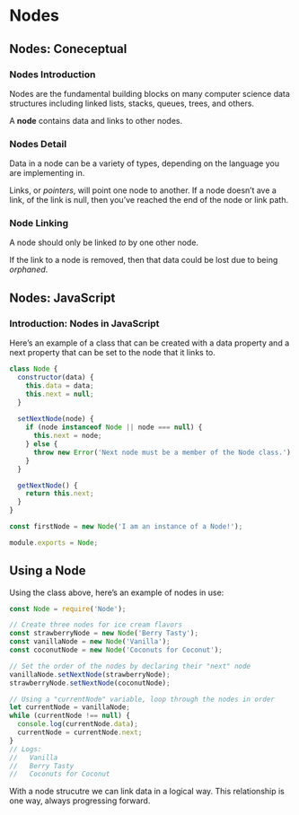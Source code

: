 # Nodes

## Nodes: Coneceptual

### Nodes Introduction

Nodes are the fundamental building blocks on many computer science data structures including linked lists, stacks, queues, trees, and others.

A **node** contains data and links to other nodes.

### Nodes Detail

Data in a node can be a variety of types, depending on the language you are implementing in.

Links, or *pointers*, will point one node to another. If a node doesn’t ave a link, of the link is null, then you’ve reached the end of the node or link path.

### Node Linking

A node should only be linked *to* by one other node.

If the link to a node is removed, then that data could be lost due to being *orphaned*.

## Nodes: JavaScript

### Introduction: Nodes in JavaScript

Here’s an example of a class that can be created with a data property and a next property that can be set to the node that it links to.

```javascript
class Node {
  constructor(data) {
    this.data = data;
    this.next = null;
  }
  
  setNextNode(node) {
    if (node instanceof Node || node === null) {
      this.next = node;
    } else {
      throw new Error('Next node must be a member of the Node class.')
    }
  }

  getNextNode() {
    return this.next;
  }
}

const firstNode = new Node('I am an instance of a Node!');

module.exports = Node;
```

## Using a Node

Using the class above, here’s an example of nodes in use:

```javascript
const Node = require('Node');

// Create three nodes for ice cream flavors
const strawberryNode = new Node('Berry Tasty');
const vanillaNode = new Node('Vanilla');
const coconutNode = new Node('Coconuts for Coconut');

// Set the order of the nodes by declaring their "next" node
vanillaNode.setNextNode(strawberryNode);
strawberryNode.setNextNode(coconutNode);

// Using a "currentNode" variable, loop through the nodes in order
let currentNode = vanillaNode;
while (currentNode !== null) {
  console.log(currentNode.data);
  currentNode = currentNode.next;
}
// Logs:
//   Vanilla
//   Berry Tasty
//   Coconuts for Coconut
```

With a node strucutre we can link data in a logical way. This relationship is one way, always progressing forward.

